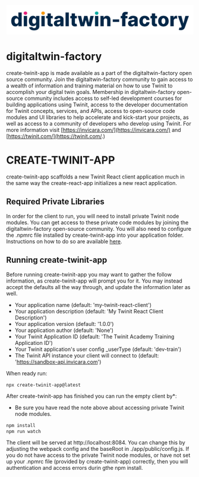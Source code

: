 ![digitaltwin-factory logo](./img/dtfactoryv3.png)

# digitaltwin-factory

create-twinit-app is made available as a part of the digitaltwin-factory open source community. Join the digitaltwin-factory community to gain access to a wealth of information and training material on how to use Twinit to accomplish your digital twin goals. Membership in digitaltwin-factory open-source community includes access to self-led development courses for building applications using Twinit, access to the developer documentation for Twinit concepts, services, and APIs, access to open-source code modules and UI libraries to help accelerate and kick-start your projects, as well as access to a community of developers who develop using Twinit. For more information visit [https://invicara.com/](https://invicara.com/) and [https://twinit.com/](https://twinit.com/.)

# CREATE-TWINIT-APP

create-twinit-app scaffolds a new Twinit React client application much in the same way the create-react-app initializes a new react application.

## Required Private Libraries

In order for the client to run, you will need to install private Twinit node modules. You can get access to these private code modules by joining the digitaltwin-factory open-source community. You will also need to configure the .npmrc file installed by create-twinit-app into your application folder. Instructions on how to do so are available [here](https://twinit.dev/docs/apis/javascript/npm-install).

## Running create-twinit-app

Before running create-twinit-app you may want to gather the follow information, as create-twinit-app will prompt you for it.
You may instead accept the defaults all the way through, and update the information later as well.

* Your application name (default: 'my-twinit-react-client')
* Your application description (default: 'My Twinit React Client Description')
* Your application version (default: '1.0.0')
* Your application author (default: 'None')
* Your Twinit Application ID (default: 'The Twinit Academy Training Application ID')
* Your Twinit application's user config _userType (default: 'dev-train')
* The Twinit API instance your client will connect to (default: 'https://sandbox-api.invicara.com')

When ready run:

```
npx create-twinit-app@latest
```

After create-twinit-app has finished you can run the empty client by*:
* Be sure you have read the note above about accessing private Twinit node modules.

```
npm install
npm run watch
```

The client will be served at http://localhost:8084. You can change this by adjusting the webpack config and the baseRoot in ./app/public/config.js.
If you do not have access to the private Twinit node modules, or have not set up your .npmrc file (provided by create-twinit-app) correctly, then you will authentication and access errors durin gthe npm install.
